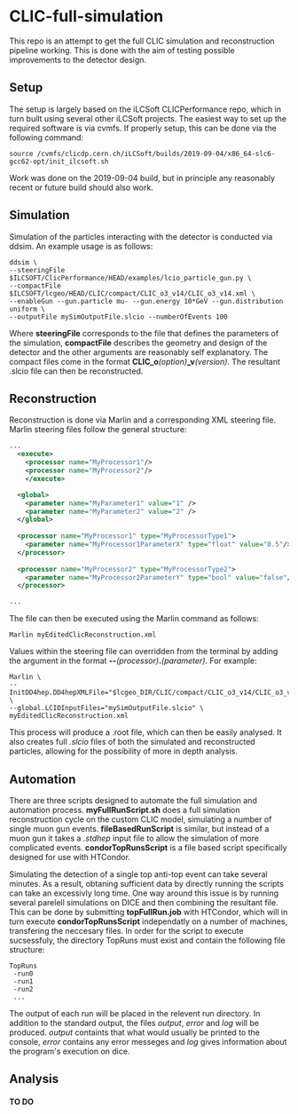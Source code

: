 # CLIC-full-simulation
This repo is an attempt to get the full CLIC simulation and reconstruction pipeline working. This is done with the aim of testing possible improvements to the detector design.



## Setup
The setup is largely based on the iLCSoft CLICPerformance repo, which in turn built using several other iLCSoft projects. The easiest way to set up the required software is via cvmfs. If properly setup, this can be done via the following command:

```
source /cvmfs/clicdp.cern.ch/iLCSoft/builds/2019-09-04/x86_64-slc6-gcc62-opt/init_ilcsoft.sh
```

Work was done on the 2019-09-04 build, but in principle any reasonably recent or future build should also work.



## Simulation
Simulation of the particles interacting with the detector is conducted via ddsim. An example usage is as follows:

```
ddsim \
--steeringFile $ILCSOFT/ClicPerformance/HEAD/examples/lcio_particle_gun.py \
--compactFile $ILCSOFT/lcgeo/HEAD/CLIC/compact/CLIC_o3_v14/CLIC_o3_v14.xml \
--enableGun --gun.particle mu- --gun.energy 10*GeV --gun.distribution uniform \
--outputFile mySimOutputFile.slcio --numberOfEvents 100
```

Where **steeringFile** corresponds to the file that defines the parameters of the simulation, **compactFile** describes the geometry and design of the detector and the other arguments are reasonably self explanatory. The compact files come in the format **CLIC\_o**_(option)_**\_v**_(version)_. The resultant .slcio file can then be reconstructed.



## Reconstruction
Reconstruction is done via Marlin and a corresponding XML steering file. Marlin steering files follow the general structure:

```XML
...
  <execute>
    <processor name="MyProcessor1"/>
    <processor name="MyProcessor2"/>
    </execute>

  <global>
    <parameter name="MyParameter1" value="1" />
    <parameter name="MyParameter2" value="2" />
  </global>
  
  <processor name="MyProcessor1" type="MyProcessorType1">
    <parameter name="MyProcessor1ParameterX" type="float" value="0.5"/>
  </processor>
  
  <processor name="MyProcessor2" type="MyProcessorType2">
    <parameter name="MyProcessor2ParameterY" type="bool" value="false"/>
  </processor>

...
```
The file can then be executed using the Marlin command as follows:
```
Marlin myEditedClicReconstruction.xml
```
Values within the steering file can overridden from the terminal by adding the argument in the format **--**_(processor)_**.**_(parameter)_.
For example:

```
Marlin \
--InitDD4hep.DD4hepXMLFile="$lcgeo_DIR/CLIC/compact/CLIC_o3_v14/CLIC_o3_v14.xml" \
--global.LCIOInputFiles="mySimOutputFile.slcio" \
myEditedClicReconstruction.xml
```

This process will produce a .root file, which can then be easily analysed. It also creates full *.slcio* files of both the simulated and reconstructed particles, allowing for the possibility of more in depth analysis.



## Automation
There are three scripts designed to automate the full simulation and automation process. **myFullRunScript.sh** does a full simulation reconstruction cycle on the custom CLIC model, simulating a number of single muon gun events. **fileBasedRunScript** is similar, but instead of a muon gun it takes a *.stdhep* input file to allow the simulation of more complicated events. **condorTopRunsScript** is a file based script specifically designed for use with HTCondor.

Simulating the detection of a single top anti-top event can take several minutes. As a result, obtaning sufficient data by directly running the scripts can take an excessivly long time. One way around this issue is by running several parelell simulations on DICE and then combining the resultant file. This can be done by submitting **topFullRun.job** with HTCondor, which will in turn execute **condorTopRunsScript** independatly on a number of machines, transfering the neccesary files. In order for the script to execute sucsessfuly, the directory TopRuns must exist and contain the following file structure:

```
TopRuns
 -run0
 -run1
 -run2
 ...
```
The output of each run will be placed in the relevent run directory. In addition to the standard output, the files *output*, *error* and *log* will be produced. *output* containts that what would usually be printed to the console, *error* contains any error messeges and *log* gives information about the program's execution on dice.




## Analysis
#### **TO DO**




